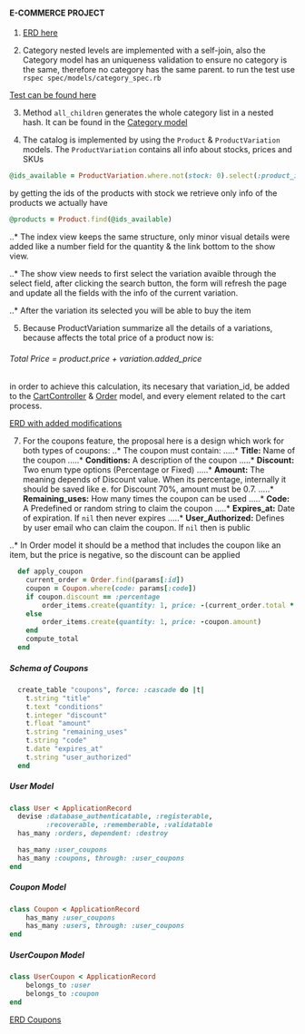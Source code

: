 #### E-COMMERCE PROJECT

1. [ERD here](../tree/db-redef/erd_ecommerce.pdf.pdf)

2. Category nested levels are implemented with a self-join, also the Category model has an uniqueness validation to ensure no category is the same, therefore no category has the same parent.
to run the test use `rspec spec/models/category_spec.rb`

[Test can be found here](..tree/db-redef/spec/models/category_spec.rb)

3. Method `all_children` generates the whole category list in a nested hash. It can be found in the [Category model](..tree/db-redef/app/models/category.rb)

4. The catalog is implemented by using the `Product` & `ProductVariation` models. The `ProductVariation` contains all info about stocks, prices and SKUs

```ruby
@ids_available = ProductVariation.where.not(stock: 0).select(:product_id).distinct.pluck(:product_id)
```

by getting the ids of the products with stock we retrieve only info of the products we actually have

```ruby
@products = Product.find(@ids_available)
```

..* The index view keeps the same structure, only minor visual details were added like a number field for the quantity & the link bottom to the show view.

..* The show view needs to first select the variation avaible through the select field, after clicking the search button, the form will refresh the page and update all the fields with the info of the current variation.

..* After the variation its selected you will be able to buy the item

5. Because ProductVariation summarize all the details of a variations, because affects the total price of a product now is:

###### Total Price = product.price + variation.added_price

in order to achieve this calculation, its necesary that variation_id, be added to the [CartController](..tree/db-redef/app/controllers/carts_controller.rb) & [Order](..tree/db-redef/app/models/order.rb) model, and every element related to the cart process.

[ERD with added modifications](../tree/db-redef/erd_ecommerce_OrderItem.pdf)


7. For the coupons feature, the proposal here is a design which work for both types of coupons:
..* The coupon must contain:
.....* **Title:** Name of the coupon
.....* **Conditions:** A description of the coupon
.....* **Discount:** Two enum type options (Percentage or Fixed)
.....* **Amount:** The meaning depends of Discount value. When its percentage, internally it should be saved like e. for Discount 70%, amount must be 0.7.
.....* **Remaining_uses:** How many times the coupon can be used
.....* **Code:** A Predefined or random string to claim the coupon
.....* **Expires_at:** Date of expiration. If `nil` then never expires
.....* **User_Authorized:** Defines by user email who can claim the coupon. If `nil` then is public

..* In Order model it should be a method that includes the coupon like an item, but the price is negative, so the discount can be applied
```ruby
  def apply_coupon
    current_order = Order.find(params[:id])
    coupon = Coupon.where(code: params[:code])
    if coupon.discount == :percentage
        order_items.create(quantity: 1, price: -(current_order.total * coupon.amount) )
    else
        order_items.create(quantity: 1, price: -coupon.amount)
    end
    compute_total
  end
```

##### Schema of Coupons
```ruby
  create_table "coupons", force: :cascade do |t|
    t.string "title"
    t.text "conditions"
    t.integer "discount"
    t.float "amount"
    t.string "remaining_uses"
    t.string "code"
    t.date "expires_at"
    t.string "user_authorized"
  end
```

##### User Model
```ruby
class User < ApplicationRecord
  devise :database_authenticatable, :registerable,
         :recoverable, :rememberable, :validatable
  has_many :orders, dependent: :destroy

  has_many :user_coupons
  has_many :coupons, through: :user_coupons
end
```

##### Coupon Model
```ruby
class Coupon < ApplicationRecord
    has_many :user_coupons
    has_many :users, through: :user_coupons
end
```

##### UserCoupon Model
```ruby
class UserCoupon < ApplicationRecord
    belongs_to :user
    belongs_to :coupon
end
```

[ERD Coupons](../tree/db-redef/erd_coupons.pdf)